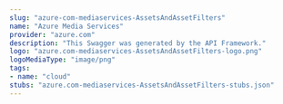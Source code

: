 ```yaml
---
slug: "azure-com-mediaservices-AssetsAndAssetFilters"
name: "Azure Media Services"
provider: "azure.com"
description: "This Swagger was generated by the API Framework."
logo: "azure.com-mediaservices-AssetsAndAssetFilters-logo.png"
logoMediaType: "image/png"
tags:
- name: "cloud"
stubs: "azure.com-mediaservices-AssetsAndAssetFilters-stubs.json"
---
```

